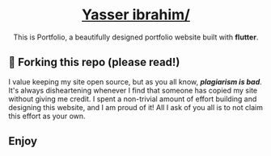 <h1 align="center">
  <a href="" target="_blank">Yasser ibrahim/</a>
</h1>

<p align="center">
    This is Portfolio, a beautifully designed portfolio website built with <strong>flutter</strong>.





## 🚨 Forking this repo (please read!)

I value keeping my site open source, but as you all know, _**plagiarism is bad**_. It's always disheartening whenever I find that someone has copied my site without giving me credit. I spent a non-trivial amount of effort building and designing this website, and I am proud of it! All I ask of you all is to not claim this effort as your own.



## Enjoy


